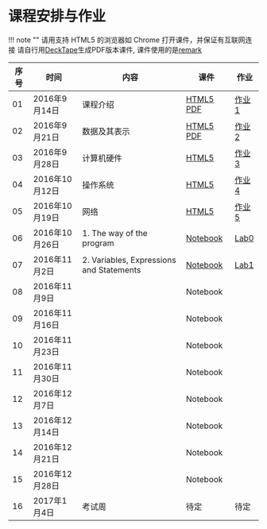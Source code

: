 课程安排与作业
=============

!!! note ""
    请用支持 HTML5 的浏览器如 Chrome 打开课件，并保证有互联网连接
    请自行用[DeckTape](https://github.com/astefanutti/decktape)生成PDF版本课件, 课件使用的是[remark](https://remarkjs.com)


序号 | 时间  |  内容 | 课件  | 作业
-- | --- | ---------- | -- | ----
01 | 2016年9月14日 | 课程介绍 | [HTML5](01.intro/index.html) [PDF](http://sei.pku.edu.cn/~caodg/course/files/ic/01.intro.pdf) | [作业1](assign/index.html#ihw1)
02 | 2016年9月21日 | 数据及其表示 |  [HTML5](02.data/index.html) [PDF](http://sei.pku.edu.cn/~caodg/course/files/ic/02.data.pdf) | [作业2](assign/index.html#ihw2)
03 | 2016年9月28日 | 计算机硬件 |  [HTML5](03.hardware/index.html) | [作业3](assign/index.html#ihw3)
04 | 2016年10月12日 | 操作系统 |  [HTML5](04.os/index.html) | [作业4](assign/index.html#ihw4)
05 | 2016年10月19日 | 网络 | [HTML5](05.network/index.html) |[作业5](assign/index.html#ihw5)
06 | 2016年10月26日 | 1. The way of the program | [Notebook](notebooks/01.intro.ipynb) |[Lab0](assign/index.html#lab0)
07 | 2016年11月2日 | 2. Variables, Expressions and Statements | [Notebook](notebooks/02.var.ipynb) | [Lab1](assign/index.html#lab1)
08 | 2016年11月9日 |  | Notebook | 
09 | 2016年11月16日 |  | Notebook  |
10 | 2016年11月23日 |  | Notebook  | 
11 | 2016年11月30日 |  | Notebook  |
12 | 2016年12月7日 |  | Notebook | 
13 | 2016年12月14日 |  | Notebook  |
14 | 2016年12月21日 |  | Notebook |
15 | 2016年12月28日 | | Notebook  |
16 | 2017年1月4日 | 考试周  | 待定  | 待定
